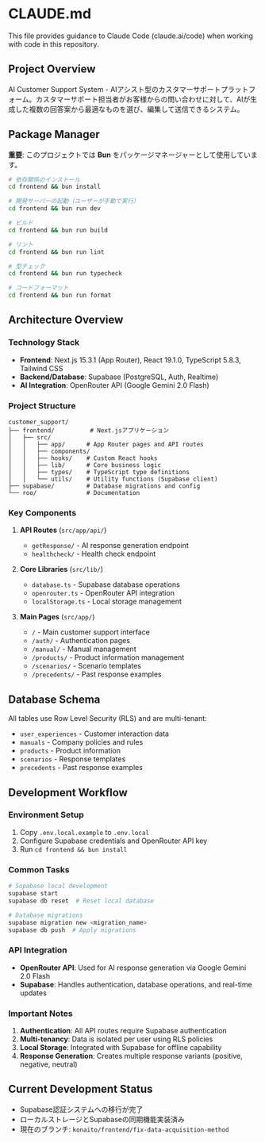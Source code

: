 # CLAUDE.md

This file provides guidance to Claude Code (claude.ai/code) when working with code in this repository.

## Project Overview

AI Customer Support System - AIアシスト型のカスタマーサポートプラットフォーム。カスタマーサポート担当者がお客様からの問い合わせに対して、AIが生成した複数の回答案から最適なものを選び、編集して送信できるシステム。

## Package Manager

**重要**: このプロジェクトでは **Bun** をパッケージマネージャーとして使用しています。

```bash
# 依存関係のインストール
cd frontend && bun install

# 開発サーバーの起動（ユーザーが手動で実行）
cd frontend && bun run dev

# ビルド
cd frontend && bun run build

# リント
cd frontend && bun run lint

# 型チェック
cd frontend && bun run typecheck

# コードフォーマット
cd frontend && bun run format
```

## Architecture Overview

### Technology Stack
- **Frontend**: Next.js 15.3.1 (App Router), React 19.1.0, TypeScript 5.8.3, Tailwind CSS
- **Backend/Database**: Supabase (PostgreSQL, Auth, Realtime)
- **AI Integration**: OpenRouter API (Google Gemini 2.0 Flash)

### Project Structure
```
customer_support/
├── frontend/          # Next.jsアプリケーション
│   ├── src/
│   │   ├── app/      # App Router pages and API routes
│   │   ├── components/
│   │   ├── hooks/    # Custom React hooks
│   │   ├── lib/      # Core business logic
│   │   ├── types/    # TypeScript type definitions
│   │   └── utils/    # Utility functions (Supabase client)
├── supabase/         # Database migrations and config
└── roo/              # Documentation
```

### Key Components

1. **API Routes** (`src/app/api/`)
   - `getResponse/` - AI response generation endpoint
   - `healthcheck/` - Health check endpoint

2. **Core Libraries** (`src/lib/`)
   - `database.ts` - Supabase database operations
   - `openrouter.ts` - OpenRouter API integration
   - `localStorage.ts` - Local storage management

3. **Main Pages** (`src/app/`)
   - `/` - Main customer support interface
   - `/auth/` - Authentication pages
   - `/manual/` - Manual management
   - `/products/` - Product information management
   - `/scenarios/` - Scenario templates
   - `/precedents/` - Past response examples

## Database Schema

All tables use Row Level Security (RLS) and are multi-tenant:

- `user_experiences` - Customer interaction data
- `manuals` - Company policies and rules
- `products` - Product information
- `scenarios` - Response templates
- `precedents` - Past response examples

## Development Workflow

### Environment Setup
1. Copy `.env.local.example` to `.env.local`
2. Configure Supabase credentials and OpenRouter API key
3. Run `cd frontend && bun install`

### Common Tasks

```bash
# Supabase local development
supabase start
supabase db reset  # Reset local database

# Database migrations
supabase migration new <migration_name>
supabase db push  # Apply migrations
```

### API Integration

- **OpenRouter API**: Used for AI response generation via Google Gemini 2.0 Flash
- **Supabase**: Handles authentication, database operations, and real-time updates

### Important Notes

1. **Authentication**: All API routes require Supabase authentication
2. **Multi-tenancy**: Data is isolated per user using RLS policies
3. **Local Storage**: Integrated with Supabase for offline capability
4. **Response Generation**: Creates multiple response variants (positive, negative, neutral)

## Current Development Status

- Supabase認証システムへの移行が完了
- ローカルストレージとSupabaseの同期機能実装済み
- 現在のブランチ: `konaito/frontend/fix-data-acquisition-method`